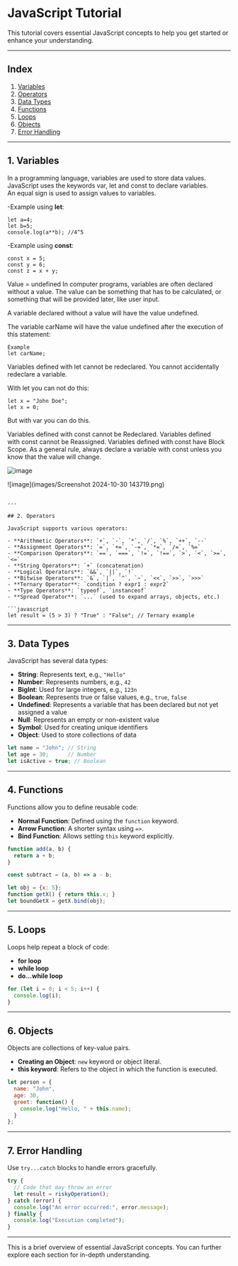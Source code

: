 
# JavaScript Tutorial

This tutorial covers essential JavaScript concepts to help you get started or enhance your understanding.

---

## Index

1. [Variables](#1-variables)
2. [Operators](#2-operators)
3. [Data Types](#3-data-types)
4. [Functions](#4-functions)
5. [Loops](#5-loops)
6. [Objects](#6-objects)
7. [Error Handling](#7-error-handling)

---

## 1. Variables

In a programming language, variables are used to store data values.
JavaScript uses the keywords var, let and const to declare variables.
An equal sign is used to assign values to variables.


-Example using  **let**:

```Let
let a=4;
let b=5;
console.log(a**b); //4^5
```

-Example using **const**:

```Const
const x = 5;
const y = 6;
const z = x + y;
```


Value = undefined
In computer programs, variables are often declared without a value. The value can be something that has to be calculated, or something that will be provided later, like user input.

A variable declared without a value will have the value undefined.

The variable carName will have the value undefined after the execution of this statement:


```Let
Example
let carName;
```


Variables defined with let cannot be redeclared.
You cannot accidentally redeclare a variable.


With let you can not do this:

```Let
let x = "John Doe";
let x = 0;
```

But with var you can do this.

Variables defined with const cannot be Redeclared.
Variables defined with const cannot be Reassigned.
Variables defined with const have Block Scope.
As a general rule, always declare a variable with const unless you know that the value will change.

![image](https://github.com/user-attachments/assets/547c2125-90af-417d-85c3-bfd8a9637d2b)




![image](images/Screenshot 2024-10-30 143719.png)






```

---

## 2. Operators

JavaScript supports various operators:

- **Arithmetic Operators**: `+`, `-`, `*`, `/`, `%`, `++`, `--`
- **Assignment Operators**: `=`, `+=`, `-=`, `*=`, `/=`, `%=`
- **Comparison Operators**: `==`, `===`, `!=`, `!==`, `>`, `<`, `>=`, `<=`
- **String Operators**: `+` (concatenation)
- **Logical Operators**: `&&`, `||`, `!`
- **Bitwise Operators**: `&`, `|`, `^`, `~`, `<<`, `>>`, `>>>`
- **Ternary Operator**: `condition ? expr1 : expr2`
- **Type Operators**: `typeof`, `instanceof`
- **Spread Operator**: `...` (used to expand arrays, objects, etc.)

```javascript
let result = (5 > 3) ? "True" : "False"; // Ternary example
```

---

## 3. Data Types

JavaScript has several data types:

- **String**: Represents text, e.g., `"Hello"`
- **Number**: Represents numbers, e.g., `42`
- **BigInt**: Used for large integers, e.g., `123n`
- **Boolean**: Represents true or false values, e.g., `true`, `false`
- **Undefined**: Represents a variable that has been declared but not yet assigned a value
- **Null**: Represents an empty or non-existent value
- **Symbol**: Used for creating unique identifiers
- **Object**: Used to store collections of data

```javascript
let name = "John"; // String
let age = 30;      // Number
let isActive = true; // Boolean
```

---

## 4. Functions

Functions allow you to define reusable code:

- **Normal Function**: Defined using the `function` keyword.
- **Arrow Function**: A shorter syntax using `=>`.
- **Bind Function**: Allows setting `this` keyword explicitly.

```javascript
function add(a, b) {
  return a + b;
}

const subtract = (a, b) => a - b;

let obj = {x: 5};
function getX() { return this.x; }
let boundGetX = getX.bind(obj);
```

---

## 5. Loops

Loops help repeat a block of code:

- **for loop**
- **while loop**
- **do...while loop**

```javascript
for (let i = 0; i < 5; i++) {
  console.log(i);
}
```

---

## 6. Objects

Objects are collections of key-value pairs.

- **Creating an Object**: `new` keyword or object literal.
- **this keyword**: Refers to the object in which the function is executed.

```javascript
let person = {
  name: "John",
  age: 30,
  greet: function() {
    console.log("Hello, " + this.name);
  }
};
```

---

## 7. Error Handling

Use `try...catch` blocks to handle errors gracefully.

```javascript
try {
  // Code that may throw an error
  let result = riskyOperation();
} catch (error) {
  console.log("An error occurred:", error.message);
} finally {
  console.log("Execution completed");
}
```

---

This is a brief overview of essential JavaScript concepts. You can further explore each section for in-depth understanding.
